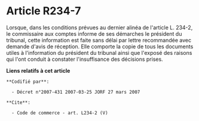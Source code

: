 # Article R234-7

Lorsque, dans les conditions prévues au dernier alinéa de l'article L. 234-2, le commissaire aux comptes informe de ses
démarches le président du tribunal, cette information est faite sans délai par lettre recommandée avec demande d'avis de
réception. Elle comporte la copie de tous les documents utiles à l'information du président du tribunal ainsi que l'exposé
des raisons qui l'ont conduit à constater l'insuffisance des décisions prises.

**Liens relatifs à cet article**

	**Codifié par**:

	  - Décret n°2007-431 2007-03-25 JORF 27 mars 2007

	**Cite**:

	  - Code de commerce - art. L234-2 (V)
